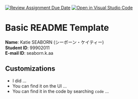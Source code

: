 [![Review Assignment Due Date](https://classroom.github.com/assets/deadline-readme-button-24ddc0f5d75046c5622901739e7c5dd533143b0c8e959d652212380cedb1ea36.svg)](https://classroom.github.com/a/d6f-ve75)
[![Open in Visual Studio Code](https://classroom.github.com/assets/open-in-vscode-718a45dd9cf7e7f842a935f5ebbe5719a5e09af4491e668f4dbf3b35d5cca122.svg)](https://classroom.github.com/online_ide?assignment_repo_id=12345230&assignment_repo_type=AssignmentRepo)
# Basic README Template

**Name**: Katie SEABORN (シーボーン・ケイティー)\
**Student ID**: 99902011\
**E-mail ID**: seaborn.k.aa

## Customizations
- I did ...
- You can find it on the UI ...
- You can find it in the code by searching ``code`` ...

